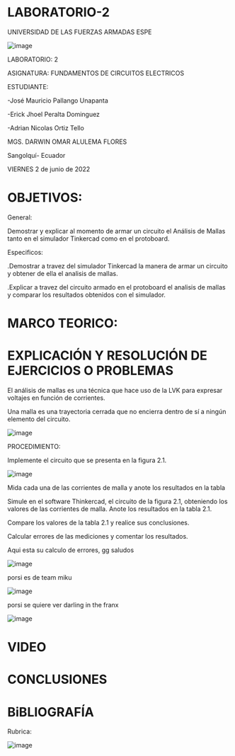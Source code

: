 # LABORATORIO-2

UNIVERSIDAD DE LAS FUERZAS ARMADAS ESPE



![image](https://user-images.githubusercontent.com/105695077/169195292-caeb0d12-8f66-4f08-bb58-2efffc44ccf5.png)




LABORATORIO: 2



ASIGNATURA: FUNDAMENTOS DE CIRCUITOS ELECTRICOS

ESTUDIANTE: 

-José Mauricio Pallango Unapanta

-Erick Jhoel Peralta Dominguez

-Adrian Nicolas Ortiz Tello 

MGS. DARWIN OMAR ALULEMA FLORES

Sangolquí- Ecuador

VIERNES 2 de junio de 2022 

# OBJETIVOS:

General:

Demostrar y explicar al momento de armar un circuito el Análisis de Mallas tanto en el simulador Tinkercad como en el protoboard.  

Especificos:

.Demostrar a travez del simulador Tinkercad la manera de armar un circuito y obtener de ella el analisis de mallas.

.Explicar a travez del circuito armado en el protoboard el analisis de mallas y comparar los resultados obtenidos con el simulador. 

# MARCO TEORICO:


# EXPLICACIÓN Y RESOLUCIÓN DE EJERCICIOS O PROBLEMAS

El análisis de mallas es una técnica que hace uso de la LVK para expresar voltajes en
función de corrientes.

Una malla es una trayectoria cerrada que no encierra dentro de sí a ningún elemento del
circuito.

![image](https://user-images.githubusercontent.com/105695077/171778762-43a139d8-f54b-43a9-acb4-f4d5c4aa4008.png)

PROCEDIMIENTO:

Implemente el circuito que se presenta en la figura 2.1.

![image](https://user-images.githubusercontent.com/105695077/171778813-8e72f313-86b8-432c-8698-c8dfb9b6db02.png)

Mida cada una de las corrientes de malla y anote los resultados en la tabla 

Simule en el software Thinkercad, el circuito de la figura 2.1, obteniendo los valores de las corrientes de malla. Anote los resultados en la tabla 2.1.

Compare los valores de la tabla 2.1 y realice sus conclusiones.

Calcular errores de las mediciones y comentar los resultados.

Aqui esta su calculo de errores, gg saludos 

![image](https://user-images.githubusercontent.com/105829461/171788096-f6bd8580-fe64-41cc-8a09-c5af077b4049.png)

porsi es de team miku

![image](https://user-images.githubusercontent.com/105829461/171788226-2893f13e-172d-4bb7-a533-398360737c9f.png)

porsi se quiere ver darling in the franx

![image](https://user-images.githubusercontent.com/105829461/171788787-6c665c3e-b926-4149-9fac-212ed7cebaa1.png)



# VIDEO


# CONCLUSIONES


# BiBLIOGRAFÍA


Rubrica:

![image](https://user-images.githubusercontent.com/105695077/169549221-6a6d7d81-301f-4ae6-adad-f0a59a65b83e.png)

